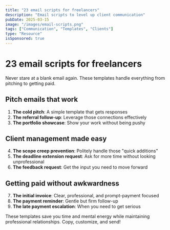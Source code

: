 ```yaml
---
title: "23 email scripts for freelancers"
description: "Email scripts to level up client communication"
pubDate: 2025-03-15
image: "/images/email-scripts.png"
tags: ["Communication", "Templates", "Clients"]
type: "Resource"
isSponsored: true
---
```


# 23 email scripts for freelancers

Never stare at a blank email again. These templates handle everything from pitching to getting paid.

## Pitch emails that work

1. **The cold pitch**: A simple template that gets responses
2. **The referral follow-up**: Leverage those connections effectively
3. **The portfolio showcase**: Show your work without being pushy

## Client management made easy

4. **The scope creep prevention**: Politely handle those "quick additions"
5. **The deadline extension request**: Ask for more time without looking unprofessional
6. **The feedback request**: Get the input you need to move forward

## Getting paid without awkwardness

7. **The initial invoice**: Clear, professional, and prompt-payment focused
8. **The payment reminder**: Gentle but firm follow-up
9. **The late payment escalation**: When you need to get serious

These templates save you time and mental energy while maintaining professional relationships. Copy, customize, and send!